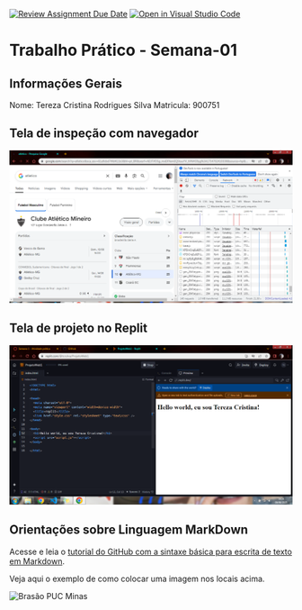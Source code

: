 [![Review Assignment Due Date](https://classroom.github.com/assets/deadline-readme-button-22041afd0340ce965d47ae6ef1cefeee28c7c493a6346c4f15d667ab976d596c.svg)](https://classroom.github.com/a/KTA8mvsy)
[![Open in Visual Studio Code](https://classroom.github.com/assets/open-in-vscode-2e0aaae1b6195c2367325f4f02e2d04e9abb55f0b24a779b69b11b9e10269abc.svg)](https://classroom.github.com/online_ide?assignment_repo_id=20056567&assignment_repo_type=AssignmentRepo)
# Trabalho Prático - Semana-01

## Informações Gerais

Nome: Tereza Cristina Rodrigues Silva
Matricula: 900751

## Tela de inspeção com navegador

![Imagem da inspeção do navegador](images/print_inspecao.png)

## Tela de projeto no Replit

![Imagem do projeto no Replit](images/Replit.png)


## Orientações sobre Linguagem MarkDown

Acesse e leia o [tutorial do GitHub com a sintaxe básica para escrita de texto em Markdown](https://docs.github.com/pt/get-started/writing-on-github/getting-started-with-writing-and-formatting-on-github/basic-writing-and-formatting-syntax).

Veja aqui o exemplo de como colocar uma imagem nos locais acima. 

![Brasão PUC Minas](images/brasao_puc.png)
